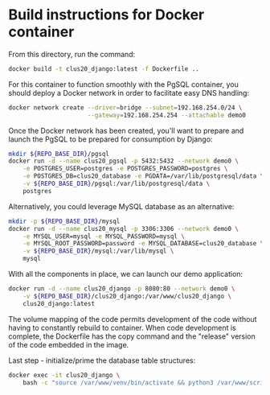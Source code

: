 # Build instructions for Docker container

From this directory, run the command:

```bash
docker build -t clus20_django:latest -f Dockerfile ..
```

For this container to function smoothly with the PgSQL container,
you should deploy a Docker network in order to facilitate easy
DNS handling:

```bash
docker network create --driver=bridge --subnet=192.168.254.0/24 \
                      --gateway=192.168.254.254 --attachable demo0
```

Once the Docker network has been created, you'll want to prepare and
launch the PgSQL to be prepared for consumption by Django:

```bash
mkdir ${REPO_BASE_DIR}/pgsql
docker run -d --name clus20_pgsql -p 5432:5432 --network demo0 \
    -e POSTGRES_USER=postgres -e POSTGRES_PASSWORD=postgres \
    -e POSTGRES_DB=clus20_database -e PGDATA=/var/lib/postgresql/data \
    -v ${REPO_BASE_DIR}/pgsql:/var/lib/postgresql/data \
    postgres
```

Alternatively, you could leverage MySQL database as an alternative:

```bash
mkdir -p ${REPO_BASE_DIR}/mysql
docker run -d --name clus20_mysql -p 3306:3306 --network demo0 \
    -e MYSQL_USER=mysql -e MYSQL_PASSWORD=mysql \
    -e MYSQL_ROOT_PASSWORD=password -e MYSQL_DATABASE=clus20_database \
    -v ${REPO_BASE_DIR}/mysql:/var/lib/mysql \
    mysql
```

With all the components in place, we can launch our demo application:

```bash
docker run -d --name clus20_django -p 8080:80 --network demo0 \
    -v ${REPO_BASE_DIR}/clus20_django:/var/www/clus20_django \
    clus20_django:latest
```

The volume mapping of the code permits development of the code without
having to constantly rebuild to container. When code development is
complete, the Dockerfile has the copy command and the "release" version
of the code embedded in the image.

Last step - initialize/prime the database table structures:

```bash
docker exec -it clus20_django \
    bash -c "source /var/www/venv/bin/activate && python3 /var/www/scripts/init_database.py"
```
